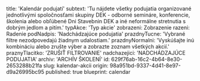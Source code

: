 title: 'Kalendár podujatí'
subtext: 'Tu nájdete všetky podujatia organizované jednotlivými spoločnosťami skupiny DEK - odborné semináre, konferencie, školenia alebo obľúbené Dni Stavebnin DEK a iné neformálne stretnutia s dobrým jedlom a pitím.'
typAkce: 'Typ akcie'
zobrazeni: Zobrazenie
razeni: Radenie
podNadpis: 'Nadchádzajúce podujatia'
prazdnyTucne: 'Vybrané filtre nezodpovedajú žiadnym udalostiam.'
prazdnyNormalni: 'Vyskúšajte inú kombináciu alebo zrušte výber a zobrazte zoznam všetkých akcií.'
praznyTlacitko: 'ZRUŠIŤ FILTROVANIE'
nadchazejici: 'NADCHÁDZAJÚCE PODUJATIA'
archiv: 'ARCHÍV ŠKOLENÍ'
id: 629f76ab-16c2-4b64-8e30-2653288b21fa
slug: kalendar-akcii
origin: 98a951bd-9337-4d41-8e97-d9a26995bc95
published: true
blueprint: calendar

